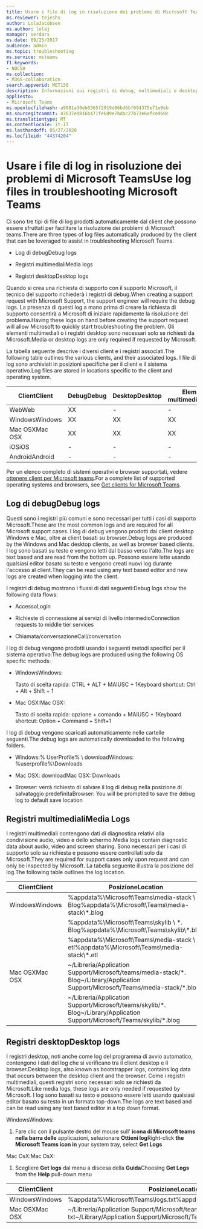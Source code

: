 ```yaml
---
title: Usare i file di log in risoluzione dei problemi di Microsoft Teams
ms.reviewer: tejeshs
author: LolaJacobsen
ms.author: lolaj
manager: serdars
ms.date: 09/25/2017
audience: admin
ms.topic: troubleshooting
ms.service: msteams
f1.keywords:
- NOCSH
ms.collection:
- M365-collaboration
search.appverid: MET150
description: Informazioni sui registri di debug, multimediali e desktop prodotti da Microsoft teams, dove possono essere trovati e come possono essere utili per la risoluzione dei problemi.
appliesto:
- Microsoft Teams
ms.openlocfilehash: a9981a30eb0365f2919d86bd6bf694375e71e9eb
ms.sourcegitcommit: 47637ed816b471fe689e7bdac27b73e6efced60c
ms.translationtype: MT
ms.contentlocale: it-IT
ms.lasthandoff: 05/27/2020
ms.locfileid: "44374204"
---
```

<a name="use-log-files-in-troubleshooting-microsoft-teams"></a><span data-ttu-id="24b80-103">Usare i file di log in risoluzione dei problemi di Microsoft Teams</span><span class="sxs-lookup"><span data-stu-id="24b80-103">Use log files in troubleshooting Microsoft Teams</span></span>
=================================================

<span data-ttu-id="24b80-104">Ci sono tre tipi di file di log prodotti automaticamente dal client che possono essere sfruttati per facilitare la risoluzione dei problemi di Microsoft teams.</span><span class="sxs-lookup"><span data-stu-id="24b80-104">There are three types of log files automatically produced by the client that can be leveraged to assist in troubleshooting Microsoft Teams.</span></span>

-   <span data-ttu-id="24b80-105">Log di debug</span><span class="sxs-lookup"><span data-stu-id="24b80-105">Debug logs</span></span>

-   <span data-ttu-id="24b80-106">Registri multimediali</span><span class="sxs-lookup"><span data-stu-id="24b80-106">Media logs</span></span>

-   <span data-ttu-id="24b80-107">Registri desktop</span><span class="sxs-lookup"><span data-stu-id="24b80-107">Desktop logs</span></span>

<span data-ttu-id="24b80-108">Quando si crea una richiesta di supporto con il supporto Microsoft, il tecnico del supporto richiederà i registri di debug.</span><span class="sxs-lookup"><span data-stu-id="24b80-108">When creating a support request with Microsoft Support, the support engineer will require the debug logs.</span></span> <span data-ttu-id="24b80-109">La presenza di questi log a mano prima di creare la richiesta di supporto consentirà a Microsoft di iniziare rapidamente la risoluzione del problema.</span><span class="sxs-lookup"><span data-stu-id="24b80-109">Having these logs on hand before creating the support request will allow Microsoft to quickly start troubleshooting the problem.</span></span> <span data-ttu-id="24b80-110">Gli elementi multimediali o i registri desktop sono necessari solo se richiesti da Microsoft.</span><span class="sxs-lookup"><span data-stu-id="24b80-110">Media or desktop logs are only required if requested by Microsoft.</span></span>

<span data-ttu-id="24b80-111">La tabella seguente descrive i diversi client e i registri associati.</span><span class="sxs-lookup"><span data-stu-id="24b80-111">The following table outlines the various clients, and their associated logs.</span></span> <span data-ttu-id="24b80-112">I file di log sono archiviati in posizioni specifiche per il client e il sistema operativo.</span><span class="sxs-lookup"><span data-stu-id="24b80-112">Log files are stored in locations specific to the client and operating system.</span></span>


|<span data-ttu-id="24b80-113">Client</span><span class="sxs-lookup"><span data-stu-id="24b80-113">Client</span></span> |<span data-ttu-id="24b80-114">Debug</span><span class="sxs-lookup"><span data-stu-id="24b80-114">Debug</span></span>|<span data-ttu-id="24b80-115">Desktop</span><span class="sxs-lookup"><span data-stu-id="24b80-115">Desktop</span></span>|<span data-ttu-id="24b80-116">Elementi multimediali</span><span class="sxs-lookup"><span data-stu-id="24b80-116">Media</span></span>|
|---------|---------|---------|---------|
|<span data-ttu-id="24b80-117">Web</span><span class="sxs-lookup"><span data-stu-id="24b80-117">Web</span></span>    |<span data-ttu-id="24b80-118">X</span><span class="sxs-lookup"><span data-stu-id="24b80-118">X</span></span>         |-         |-         |
|<span data-ttu-id="24b80-119">Windows</span><span class="sxs-lookup"><span data-stu-id="24b80-119">Windows</span></span>     |<span data-ttu-id="24b80-120">X</span><span class="sxs-lookup"><span data-stu-id="24b80-120">X</span></span>         |<span data-ttu-id="24b80-121">X</span><span class="sxs-lookup"><span data-stu-id="24b80-121">X</span></span>         |<span data-ttu-id="24b80-122">X</span><span class="sxs-lookup"><span data-stu-id="24b80-122">X</span></span>         |
|<span data-ttu-id="24b80-123">Mac OSX</span><span class="sxs-lookup"><span data-stu-id="24b80-123">Mac OSX</span></span>     |<span data-ttu-id="24b80-124">X</span><span class="sxs-lookup"><span data-stu-id="24b80-124">X</span></span>         |<span data-ttu-id="24b80-125">X</span><span class="sxs-lookup"><span data-stu-id="24b80-125">X</span></span>         |<span data-ttu-id="24b80-126">X</span><span class="sxs-lookup"><span data-stu-id="24b80-126">X</span></span>         |
|<span data-ttu-id="24b80-127">iOS</span><span class="sxs-lookup"><span data-stu-id="24b80-127">iOS</span></span>     |-         |-         |-         |
|<span data-ttu-id="24b80-128">Android</span><span class="sxs-lookup"><span data-stu-id="24b80-128">Android</span></span>     |-         |-         |-         |

<span data-ttu-id="24b80-129">Per un elenco completo di sistemi operativi e browser supportati, vedere [ottenere client per Microsoft teams](get-clients.md).</span><span class="sxs-lookup"><span data-stu-id="24b80-129">For a complete list of supported operating systems and browsers, see [Get clients for Microsoft Teams](get-clients.md).</span></span>

<a name="debug-logs"></a><span data-ttu-id="24b80-130">Log di debug</span><span class="sxs-lookup"><span data-stu-id="24b80-130">Debug logs</span></span>
---------------------------

<span data-ttu-id="24b80-131">Questi sono i registri più comuni e sono necessari per tutti i casi di supporto Microsoft.</span><span class="sxs-lookup"><span data-stu-id="24b80-131">These are the most common logs and are required for all Microsoft support cases.</span></span> <span data-ttu-id="24b80-132">I log di debug vengono prodotti dai client desktop Windows e Mac, oltre ai client basati su browser.</span><span class="sxs-lookup"><span data-stu-id="24b80-132">Debug logs are produced by the Windows and Mac desktop clients, as well as browser based clients.</span></span> <span data-ttu-id="24b80-133">I log sono basati su testo e vengono letti dal basso verso l'alto.</span><span class="sxs-lookup"><span data-stu-id="24b80-133">The logs are text based and are read from the bottom up.</span></span> <span data-ttu-id="24b80-134">Possono essere lette usando qualsiasi editor basato su testo e vengono creati nuovi log durante l'accesso al client.</span><span class="sxs-lookup"><span data-stu-id="24b80-134">They can be read using any text based editor and new logs are created when logging into the client.</span></span>

<span data-ttu-id="24b80-135">I registri di debug mostrano i flussi di dati seguenti:</span><span class="sxs-lookup"><span data-stu-id="24b80-135">Debug logs show the following data flows:</span></span>

-   <span data-ttu-id="24b80-136">Accesso</span><span class="sxs-lookup"><span data-stu-id="24b80-136">Login</span></span>

-   <span data-ttu-id="24b80-137">Richieste di connessione ai servizi di livello intermedio</span><span class="sxs-lookup"><span data-stu-id="24b80-137">Connection requests to middle tier services</span></span>

-   <span data-ttu-id="24b80-138">Chiamata/conversazione</span><span class="sxs-lookup"><span data-stu-id="24b80-138">Call/conversation</span></span>

<span data-ttu-id="24b80-139">I log di debug vengono prodotti usando i seguenti metodi specifici per il sistema operativo:</span><span class="sxs-lookup"><span data-stu-id="24b80-139">The debug logs are produced using the following OS specific methods:</span></span>

-   <span data-ttu-id="24b80-140">Windows</span><span class="sxs-lookup"><span data-stu-id="24b80-140">Windows:</span></span>

      <span data-ttu-id="24b80-141">Tasto di scelta rapida: CTRL + ALT + MAIUSC + 1</span><span class="sxs-lookup"><span data-stu-id="24b80-141">Keyboard shortcut: Ctrl + Alt + Shift + 1</span></span>

-   <span data-ttu-id="24b80-142">Mac OSX:</span><span class="sxs-lookup"><span data-stu-id="24b80-142">Mac OSX:</span></span>

      <span data-ttu-id="24b80-143">Tasto di scelta rapida: opzione + comando + MAIUSC + 1</span><span class="sxs-lookup"><span data-stu-id="24b80-143">Keyboard shortcut: Option + Command + Shift+1</span></span>

<span data-ttu-id="24b80-144">I log di debug vengono scaricati automaticamente nelle cartelle seguenti.</span><span class="sxs-lookup"><span data-stu-id="24b80-144">The debug logs are automatically downloaded to the following folders.</span></span>

-   <span data-ttu-id="24b80-145">Windows:% UserProfile% \\ download</span><span class="sxs-lookup"><span data-stu-id="24b80-145">Windows: %userprofile%\\Downloads</span></span>

-   <span data-ttu-id="24b80-146">Mac OSX: download</span><span class="sxs-lookup"><span data-stu-id="24b80-146">Mac OSX: Downloads</span></span>

-   <span data-ttu-id="24b80-147">Browser: verrà richiesto di salvare il log di debug nella posizione di salvataggio predefinita</span><span class="sxs-lookup"><span data-stu-id="24b80-147">Browser: You will be prompted to save the debug log to default save location</span></span>

<a name="media-logs"></a><span data-ttu-id="24b80-148">Registri multimediali</span><span class="sxs-lookup"><span data-stu-id="24b80-148">Media Logs</span></span>
---------------------------

<span data-ttu-id="24b80-149">I registri multimediali contengono dati di diagnostica relativi alla condivisione audio, video e dello schermo.</span><span class="sxs-lookup"><span data-stu-id="24b80-149">Media logs contain diagnostic data about audio, video and screen sharing.</span></span> <span data-ttu-id="24b80-150">Sono necessari per i casi di supporto solo su richiesta e possono essere controllati solo da Microsoft.</span><span class="sxs-lookup"><span data-stu-id="24b80-150">They are required for support cases only upon request and can only be inspected by Microsoft.</span></span> <span data-ttu-id="24b80-151">La tabella seguente illustra la posizione del log.</span><span class="sxs-lookup"><span data-stu-id="24b80-151">The following table outlines the log location.</span></span>


|<span data-ttu-id="24b80-152">Client</span><span class="sxs-lookup"><span data-stu-id="24b80-152">Client</span></span> |<span data-ttu-id="24b80-153">Posizione</span><span class="sxs-lookup"><span data-stu-id="24b80-153">Location</span></span> |
|---------|---------|
|<span data-ttu-id="24b80-154">Windows</span><span class="sxs-lookup"><span data-stu-id="24b80-154">Windows</span></span>     |<span data-ttu-id="24b80-155">%appdata%\Microsoft\Teams\media-stack \\ \*. Blog</span><span class="sxs-lookup"><span data-stu-id="24b80-155">%appdata%\Microsoft\Teams\media-stack\\*.blog</span></span>         |
|            |<span data-ttu-id="24b80-156">%appdata%\Microsoft\Teams\skylib \\ \*. Blog</span><span class="sxs-lookup"><span data-stu-id="24b80-156">%appdata%\Microsoft\Teams\skylib\\*.blog</span></span>
|            |<span data-ttu-id="24b80-157">%appdata%\Microsoft\Teams\media-stack \\ \*. etl</span><span class="sxs-lookup"><span data-stu-id="24b80-157">%appdata%\Microsoft\Teams\media-stack\\*.etl</span></span>         |
|<span data-ttu-id="24b80-158">Mac OSX</span><span class="sxs-lookup"><span data-stu-id="24b80-158">Mac OSX</span></span>     |<span data-ttu-id="24b80-159">~/Libreria/Application Support/Microsoft/teams/media-stack/\*. Blog</span><span class="sxs-lookup"><span data-stu-id="24b80-159">~/Library/Application Support/Microsoft/Teams/media-stack/\*.blog</span></span>         |
|            |<span data-ttu-id="24b80-160">~/Libreria/Application Support/Microsoft/teams/skylib/\*. Blog</span><span class="sxs-lookup"><span data-stu-id="24b80-160">~/Library/Application Support/Microsoft/Teams/skylib/\*.blog</span></span>         |



<a name="desktop-logs"></a><span data-ttu-id="24b80-161">Registri desktop</span><span class="sxs-lookup"><span data-stu-id="24b80-161">Desktop logs</span></span>
---------------------

<span data-ttu-id="24b80-162">I registri desktop, noti anche come log del programma di avvio automatico, contengono i dati del log che si verificano tra il client desktop e il browser.</span><span class="sxs-lookup"><span data-stu-id="24b80-162">Desktop logs, also known as bootstrapper logs, contains log data that occurs between the desktop client and the browser.</span></span> <span data-ttu-id="24b80-163">Come i registri multimediali, questi registri sono necessari solo se richiesti da Microsoft.</span><span class="sxs-lookup"><span data-stu-id="24b80-163">Like media logs, these logs are only needed if requested by Microsoft.</span></span> <span data-ttu-id="24b80-164">I log sono basati su testo e possono essere letti usando qualsiasi editor basato su testo in un formato top-down.</span><span class="sxs-lookup"><span data-stu-id="24b80-164">The logs are text based and can be read using any text based editor in a top down format.</span></span>

<span data-ttu-id="24b80-165">Windows</span><span class="sxs-lookup"><span data-stu-id="24b80-165">Windows:</span></span>

1.  <span data-ttu-id="24b80-166">Fare clic con il pulsante destro del mouse sull' **icona di Microsoft teams nella barra delle** applicazioni, selezionare **Ottieni log**</span><span class="sxs-lookup"><span data-stu-id="24b80-166">Right-click **the Microsoft Teams icon in** your system tray, select **Get Logs**</span></span>

<span data-ttu-id="24b80-167">Mac OsX:</span><span class="sxs-lookup"><span data-stu-id="24b80-167">Mac OsX:</span></span>

1.  <span data-ttu-id="24b80-168">Scegliere **Get logs** dal menu a discesa della **Guida**</span><span class="sxs-lookup"><span data-stu-id="24b80-168">Choosing **Get Logs** from the **Help** pull-down menu</span></span>

|<span data-ttu-id="24b80-169">Client</span><span class="sxs-lookup"><span data-stu-id="24b80-169">Client</span></span> |<span data-ttu-id="24b80-170">Posizione</span><span class="sxs-lookup"><span data-stu-id="24b80-170">Location</span></span> |
|---------|---------|
|<span data-ttu-id="24b80-171">Windows</span><span class="sxs-lookup"><span data-stu-id="24b80-171">Windows</span></span>     |<span data-ttu-id="24b80-172">%appdata%\Microsoft\Teams\logs.txt</span><span class="sxs-lookup"><span data-stu-id="24b80-172">%appdata%\Microsoft\Teams\logs.txt</span></span>         |
|<span data-ttu-id="24b80-173">Mac OSX</span><span class="sxs-lookup"><span data-stu-id="24b80-173">Mac OSX</span></span>     |<span data-ttu-id="24b80-174">~/Libreria/Application Support/Microsoft/teams/logs. txt</span><span class="sxs-lookup"><span data-stu-id="24b80-174">~/Library/Application Support/Microsoft/Teams/logs.txt</span></span>         |

